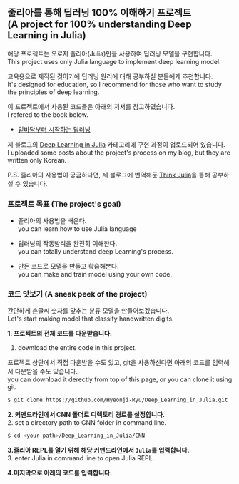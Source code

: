 ## 줄리아를 통해 딥러닝 100% 이해하기 프로젝트<br/>(A project for 100% understanding Deep Learning in Julia)

해당 프로젝트는 오로지 줄리아(Julia)만을 사용하여 딥러닝 모델을 구현합니다.  
This project uses only Julia language to implement deep learning model.

교육용으로 제작된 것이기에 딥러닝 원리에 대해 공부하실 분들에게 추천합니다.  
It's designed for education, so I recommend for those who want to study the principles of deep learning.

이 프로젝트에서 사용된 코드들은 아래의 저서를 참고하였습니다.  
I refered to the book below.

- [밑바닥부터 시작하는 딥러닝](https://www.hanbit.co.kr/store/books/look.php?p_code=B8475831198)

제 블로그의 [Deep Learning in Julia](https://hyeonji-ryu.github.io/categories/Deep-learning-in-Julia/) 카테고리에 구현 과정이 업로드되어 있습니다.  
I uploaded some posts about the project's process on my blog, but they are written only Korean.

P.S. 줄리아의 사용법이 궁금하다면, 제 블로그에 번역해둔 [Think Julia](https://hyeonji-ryu.github.io/categories/Think-Julia/)을 통해 공부하실 수 있습니다.

### 프로젝트 목표 (The project's goal)

- 줄리아의 사용법을 배운다.  
  you can learn how to use Julia language
  
- 딥러닝의 작동방식을 완전히 이해한다.  
  you can totally understand deep Learning's process.
  
- 만든 코드로 모델을 만들고 학습해본다.  
  you can make and train model using your own code.

### 코드 맛보기 (A sneak peek of the project)

간단하게 손글씨 숫자를 맞추는 분류 모델을 만들어보겠습니다.   
Let's start making model that classify handwritten digits. 

**1. 프로젝트의 전체 코드를 다운받습니다.**  
1. download the entire code in this project. 

프로젝트 상단에서 직접 다운받을 수도 있고, git을 사용하신다면 아래의 코드를 입력해서 다운받을 수도 있습니다.  
you can download it derectly from top of this page, or you can clone it using git. 

```bash
$ git clone https://github.com/Hyeonji-Ryu/Deep_Learning_in_Julia.git
```

**2. 커맨드라인에서 CNN 폴더로 디렉토리 경로를 설정합니다.**  
2. set a directory path to CNN folder in command line.

```bash
$ cd <your path>/Deep_Learning_in_Julia/CNN
```

**3.줄리아 REPL를 열기 위해 해당 커맨드라인에서 `Julia`를 입력합니다.**  
3. enter Julia in command line to open Julia REPL.

**4.마지막으로 아래의 코드를 입력합니다.**


